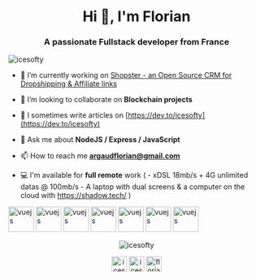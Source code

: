 <h1 align="center">Hi 👋, I'm Florian</h1>
<h3 align="center">A passionate Fullstack developer from France</h3>
<p align="left"> <img src="https://komarev.com/ghpvc/?username=icesofty" alt="icesofty" /> </p>

- 🔭 I’m currently working on [Shopster - an Open Source CRM for Dropshipping & Affiliate links](https://github.com/Icesofty/shopster)

- 👯 I’m looking to collaborate on **Blockchain projects**

- 📝 I sometimes write articles on [https://dev.to/icesofty](https://dev.to/icesofty)

- 💬 Ask me about **NodeJS / Express / JavaScript**

- 📫 How to reach me **argaudflorian@gmail.com**

- 💻 I'm available for **full remote** work ( - xDSL 18mb/s + 4G unlimited datas @ 100mb/s - A laptop with dual screens & a computer on the cloud with https://shadow.tech/ )

<p align="left"><img src="https://devicons.github.io/devicon/devicon.git/icons/go/go-original.svg" alt="vuejs" width="50" height="50"/> 
<img src="https://devicons.github.io/devicon/devicon.git/icons/vuejs/vuejs-original.svg" alt="vuejs" width="50" height="50"/> 
<img src="https://devicons.github.io/devicon/devicon.git/icons/react/react-original.svg" alt="vuejs" width="50" height="50"/> 
<img src="https://devicons.github.io/devicon/devicon.git/icons/nodejs/nodejs-original-wordmark.svg" alt="vuejs" width="50" height="50"/> 
<img src="https://devicons.github.io/devicon/devicon.git/icons/express/express-original.svg" alt="vuejs" width="50" height="50"/> 
<img src="https://devicons.github.io/devicon/devicon.git/icons/mongodb/mongodb-original-wordmark.svg" alt="vuejs" width="50" height="50"/> 
<img src="https://devicons.github.io/devicon/devicon.git/icons/javascript/javascript-original.svg" alt="vuejs" width="50" height="50"/> 
</p>
 
   <p align="center"><img src=" https://github-readme-stats-1-delta.vercel.app/api?username=icesofty&show_icons=true" alt="icesofty" /></p>
<p align="center">
<a href="https://dev.to/icesofty" target="blank"><img align="center" src="https://cdn.jsdelivr.net/npm/simple-icons@3.0.1/icons/dev-dot-to.svg" alt="icesofty" height="30" width="30"/></a>
<a href="https://twitter.com/icesofty" target="blank"><img align="center" src="https://cdn.jsdelivr.net/npm/simple-icons@3.0.1/icons/twitter.svg" alt="icesofty" height="30" width="30" /></a>
<a href="https://linkedin.com/in/florian-argaud-67a1bb19a" target="blank"><img align="center" src="https://cdn.jsdelivr.net/npm/simple-icons@3.0.1/icons/linkedin.svg" alt="florian-argaud-67a1bb19a" height="30" width="30" /></a>
</p>
